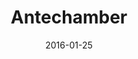 ---
title: Antechamber
description: A short video inspired by Person of Interest tv-series.
client:
skills:
  - User Interface
  - Motion Design
date: 2016-01-25
finished: true
permalink: false
thumbnail: src/static/work/antechamber.jpg
---